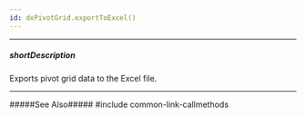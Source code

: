 ```yaml
---
id: dxPivotGrid.exportToExcel()
---
```

---
##### shortDescription
Exports pivot grid data to the Excel file.

---
#####See Also#####
#include common-link-callmethods